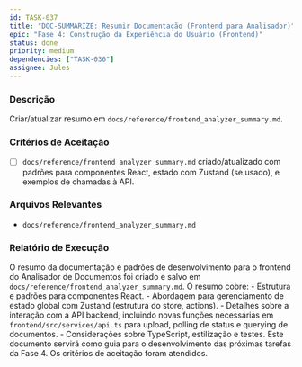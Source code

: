 ```yaml
---
id: TASK-037
title: "DOC-SUMMARIZE: Resumir Documentação (Frontend para Analisador)"
epic: "Fase 4: Construção da Experiência do Usuário (Frontend)"
status: done
priority: medium
dependencies: ["TASK-036"]
assignee: Jules
---
```


### Descrição

Criar/atualizar resumo em `docs/reference/frontend_analyzer_summary.md`.

### Critérios de Aceitação

- [ ] `docs/reference/frontend_analyzer_summary.md` criado/atualizado com padrões para componentes React, estado com Zustand (se usado), e exemplos de chamadas à API.

### Arquivos Relevantes

* `docs/reference/frontend_analyzer_summary.md`

### Relatório de Execução

O resumo da documentação e padrões de desenvolvimento para o frontend do Analisador de Documentos foi criado e salvo em `docs/reference/frontend_analyzer_summary.md`.
    O resumo cobre:
    - Estrutura e padrões para componentes React.
    - Abordagem para gerenciamento de estado global com Zustand (estrutura do store, actions).
    - Detalhes sobre a interação com a API backend, incluindo novas funções necessárias em `frontend/src/services/api.ts` para upload, polling de status e querying de documentos.
    - Considerações sobre TypeScript, estilização e testes.
    Este documento servirá como guia para o desenvolvimento das próximas tarefas da Fase 4.
    Os critérios de aceitação foram atendidos.
